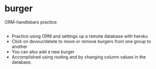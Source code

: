 # burger
ORM-handlebars practice

## 
* Practice using ORM and settings up a remote database with heroku
* Click on devour/delete to move or remove burgers from one group to another
* You can also add a new burger
* Accomplished using routing and by changing column values in the database.
